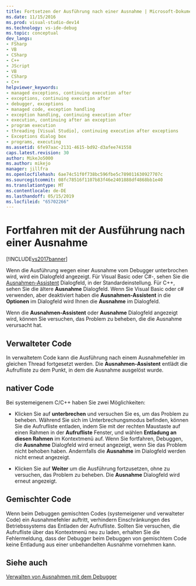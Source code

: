 ```yaml
---
title: Fortsetzen der Ausführung nach einer Ausnahme | Microsoft-Dokumentation
ms.date: 11/15/2016
ms.prod: visual-studio-dev14
ms.technology: vs-ide-debug
ms.topic: conceptual
dev_langs:
- FSharp
- VB
- CSharp
- C++
- JScript
- VB
- CSharp
- C++
helpviewer_keywords:
- managed exceptions, continuing execution after
- exceptions, continuing execution after
- debugger, exceptions
- managed code, exception handling
- exception handling, continuing execution after
- execution, continuing after an exception
- program execution
- threading [Visual Studio], continuing execution after exceptions
- Exceptions dialog box
- programs, executing
ms.assetid: 6fe97aac-2131-4615-bd92-d3afee741558
caps.latest.revision: 30
author: MikeJo5000
ms.author: mikejo
manager: jillfra
ms.openlocfilehash: 6ae74c51f0f738bc596fbe5c789011630927707c
ms.sourcegitcommit: 08fc78516f1107b83f46e2401888df4868bb1e40
ms.translationtype: MT
ms.contentlocale: de-DE
ms.lasthandoff: 05/15/2019
ms.locfileid: "65702266"
---
```

# <a name="continuing-execution-after-an-exception"></a>Fortfahren mit der Ausführung nach einer Ausnahme
[!INCLUDE[vs2017banner](../includes/vs2017banner.md)]

Wenn die Ausführung wegen einer Ausnahme vom Debugger unterbrochen wird, wird ein Dialogfeld angezeigt. Für Visual Basic oder C#-, sehen Sie die [Ausnahmen-Assistent](https://msdn.microsoft.com/library/992892ac-9d52-44cc-bf09-b44bfc5befeb) Dialogfeld, in der Standardeinstellung. Für C++, sehen Sie die ältere **Ausnahme** Dialogfeld. Wenn Sie Visual Basic oder c# verwenden, aber deaktiviert haben die **Ausnahmen-Assistent** in die **Optionen** im Dialogfeld wird Ihnen die **Ausnahme** im Dialogfeld.  
  
 Wenn die **Ausnahmen-Assistent** oder **Ausnahme** Dialogfeld angezeigt wird, können Sie versuchen, das Problem zu beheben, die die Ausnahme verursacht hat.  
  
## <a name="managed-code"></a>Verwalteter Code  
 In verwaltetem Code kann die Ausführung nach einem Ausnahmefehler im gleichen Thread fortgesetzt werden. Die **Ausnahmen-Assistent** entlädt die Aufrufliste zu dem Punkt, in dem die Ausnahme ausgelöst wurde.  
  
## <a name="native-code"></a>nativer Code  
 Bei systemeigenem C/C++ haben Sie zwei Möglichkeiten:  
  
- Klicken Sie auf **unterbrechen** und versuchen Sie es, um das Problem zu beheben. Während Sie sich im Unterbrechungsmodus befinden, können Sie die Aufrufliste entladen, indem Sie mit der rechten Maustaste auf einen Rahmen in der **Aufrufliste** Fenster, und wählen **Entladung an diesen Rahmen** im Kontextmenü auf. Wenn Sie fortfahren, Debuggen, die **Ausnahme** Dialogfeld wird erneut angezeigt, wenn Sie das Problem nicht behoben haben. Andernfalls die **Ausnahme** im Dialogfeld werden nicht erneut angezeigt.  
  
- Klicken Sie auf **Weiter** um die Ausführung fortzusetzen, ohne zu versuchen, das Problem zu beheben. Die **Ausnahme** Dialogfeld wird erneut angezeigt.  
  
## <a name="mixed-code"></a>Gemischter Code  
 Wenn beim Debuggen gemischten Codes (systemeigener und verwalteter Code) ein Ausnahmefehler auftritt, verhindern Einschränkungen des Betriebssystems das Entladen der Aufrufliste. Sollten Sie versuchen, die Aufrufliste über das Kontextmenü neu zu laden, erhalten Sie die Fehlermeldung, dass der Debugger beim Debuggen von gemischtem Code keine Entladung aus einer unbehandelten Ausnahme vornehmen kann.  
  
## <a name="see-also"></a>Siehe auch  
 [Verwalten von Ausnahmen mit dem Debugger](../debugger/managing-exceptions-with-the-debugger.md)
